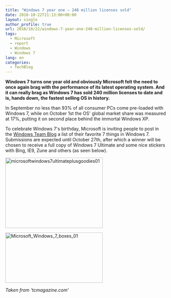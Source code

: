 ```yaml
---
title: "Windows 7 year one – 240 million licenses sold"
date: 2010-10-22T21:13:00+00:00
layout: single
author_profile: true
url: 2010/10/22/windows-7-year-one-240-million-licenses-sold/
tags:
  - Microsoft
  - report
  - Windows
  - Windows 7
lang: en
categories: 
  - TechBlog
---
```

**Windows 7 turns one year old and obviously Microsoft felt the need to once again brag with the performance of its latest operating system. And it can really brag as Windows 7 has sold 240 million licenses to date and is, hands down, the fastest selling OS in history.**

In September no less than 93% of all consumer PCs come pre-loaded with Windows 7, while on October 1st the OS' global market share was measured at 17%, putting it on second place behind the immortal Windows XP.

To celebrate Windows 7's birthday, Microsoft is inviting people to post in the [Windows Team Blog](http://windowsteamblog.com/windows/b/bloggingwindows/archive/2010/10/21/celebrating-windows-7-at-1-year-more-than-240-million-licenses-sold.aspx) a list of their favorite 7 things in Windows 7. Submissions are expected until October 27th, after which a winner will be chosen to receive a full copy of Windows 7 Ultimate and some nice stickers with Bing, IE9, Zune and others (as seen below).

[<img title="microsoftwindows7ultimateplusgoodies01" border="0" alt="microsoftwindows7ultimateplusgoodies01" src="http://lh6.ggpht.com/_vaUVXcmC3OI/TMH3cbujmrI/AAAAAAAAC3s/5lkTqaCEZX8/microsoftwindows7ultimateplusgoodies01_thumb%5B1%5D.jpg?imgmax=800" width="304" height="220" />](http://lh3.ggpht.com/_vaUVXcmC3OI/TMH3ajyXaGI/AAAAAAAAC3o/CynvD9FDJm8/s1600-h/microsoftwindows7ultimateplusgoodies01%5B3%5D.jpg)

[<img title="Microsoft_Windows_7_boxes_01" border="0" alt="Microsoft_Windows_7_boxes_01" src="http://lh4.ggpht.com/_vaUVXcmC3OI/TMH3fA8WdYI/AAAAAAAAC30/FZG8dUP6FbY/Microsoft_Windows_7_boxes_01_thumb%5B1%5D.jpg?imgmax=800" width="304" height="157" />](http://lh4.ggpht.com/_vaUVXcmC3OI/TMH3d0RrnyI/AAAAAAAAC3w/jFEaIIXwvyc/s1600-h/Microsoft_Windows_7_boxes_01%5B3%5D.jpg)

_Taken from ‘tcmagazine.com’_